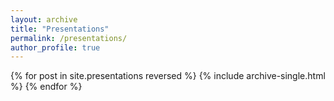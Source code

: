 ```yaml
---
layout: archive
title: "Presentations"
permalink: /presentations/
author_profile: true
---
```

{% for post in site.presentations reversed %}
  {% include archive-single.html %}
{% endfor %}
